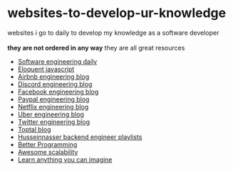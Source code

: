 # websites-to-develop-ur-knowledge
websites i go to daily to develop my knowledge as a software developer  
<br />
**they are not ordered in any way** they are all great resources

* [Software engineering daily](https://softwareengineeringdaily.com)
* [Eloquent javascript](https://eloquentjavascript.net/)
* [Airbnb engineering blog](https://medium.com/airbnb-engineering)
* [Discord engineering blog](https://blog.discord.com/tagged/engineering)
* [Facebook engineering blog](https://engineering.fb.com)
* [Paypal engineering blog](https://medium.com/paypal-engineering)
* [Netflix engineering blog](https://netflixtechblog.com)
* [Uber engineering blog](https://eng.uber.com)
* [Twitter engineering blog](https://blog.twitter.com/engineering/en_us.html)
* [Toptal blog](https://www.toptal.com/developers/blog)
* [Husseinnasser backend engineer playlists](https://backend.husseinnasser.com)
* [Better Programming](https://betterprogramming.pub)
* [Awesome scalability](http://awesome-scalability.com)
* [Learn anything you can imagine](https://www.tutorialspoint.com/tutorialslibrary.htm)
